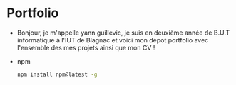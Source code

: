 # Portfolio
- Bonjour, je m'appelle yann guillevic, je suis en deuxième année de B.U.T informatique à l'IUT de Blagnac et voici mon dépot portfolio avec l'ensemble des mes projets ainsi que mon CV !

* npm
  ```sh
  npm install npm@latest -g
  ```

